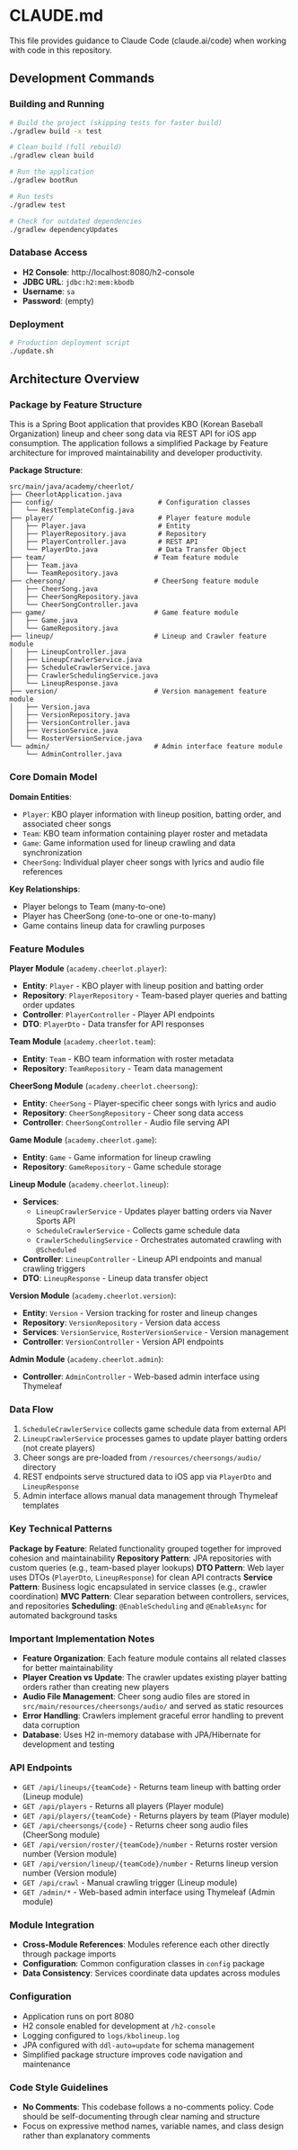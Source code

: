 # CLAUDE.md

This file provides guidance to Claude Code (claude.ai/code) when working with code in this repository.

## Development Commands

### Building and Running
```bash
# Build the project (skipping tests for faster build)
./gradlew build -x test

# Clean build (full rebuild)
./gradlew clean build

# Run the application
./gradlew bootRun

# Run tests
./gradlew test

# Check for outdated dependencies
./gradlew dependencyUpdates
```

### Database Access
- **H2 Console**: http://localhost:8080/h2-console
- **JDBC URL**: `jdbc:h2:mem:kbodb`
- **Username**: `sa`
- **Password**: (empty)

### Deployment
```bash
# Production deployment script
./update.sh
```

## Architecture Overview

### Package by Feature Structure
This is a Spring Boot application that provides KBO (Korean Baseball Organization) lineup and cheer song data via REST API for iOS app consumption. The application follows a simplified Package by Feature architecture for improved maintainability and developer productivity.

**Package Structure**:
```
src/main/java/academy/cheerlot/
├── CheerlotApplication.java
├── config/                          # Configuration classes
│   └── RestTemplateConfig.java
├── player/                          # Player feature module
│   ├── Player.java                  # Entity
│   ├── PlayerRepository.java        # Repository
│   ├── PlayerController.java        # REST API
│   └── PlayerDto.java               # Data Transfer Object
├── team/                           # Team feature module
│   ├── Team.java
│   └── TeamRepository.java
├── cheersong/                      # CheerSong feature module
│   ├── CheerSong.java
│   ├── CheerSongRepository.java
│   └── CheerSongController.java
├── game/                           # Game feature module
│   ├── Game.java
│   └── GameRepository.java
├── lineup/                         # Lineup and Crawler feature module
│   ├── LineupController.java
│   ├── LineupCrawlerService.java
│   ├── ScheduleCrawlerService.java
│   ├── CrawlerSchedulingService.java
│   └── LineupResponse.java
├── version/                        # Version management feature module
│   ├── Version.java
│   ├── VersionRepository.java
│   ├── VersionController.java
│   ├── VersionService.java
│   └── RosterVersionService.java
└── admin/                          # Admin interface feature module
    └── AdminController.java
```

### Core Domain Model

**Domain Entities**:
- `Player`: KBO player information with lineup position, batting order, and associated cheer songs
- `Team`: KBO team information containing player roster and metadata  
- `Game`: Game information used for lineup crawling and data synchronization
- `CheerSong`: Individual player cheer songs with lyrics and audio file references

**Key Relationships**:
- Player belongs to Team (many-to-one)
- Player has CheerSong (one-to-one or one-to-many)
- Game contains lineup data for crawling purposes

### Feature Modules

**Player Module** (`academy.cheerlot.player`):
- **Entity**: `Player` - KBO player with lineup position and batting order
- **Repository**: `PlayerRepository` - Team-based player queries and batting order updates
- **Controller**: `PlayerController` - Player API endpoints
- **DTO**: `PlayerDto` - Data transfer for API responses

**Team Module** (`academy.cheerlot.team`):
- **Entity**: `Team` - KBO team information with roster metadata
- **Repository**: `TeamRepository` - Team data management

**CheerSong Module** (`academy.cheerlot.cheersong`):
- **Entity**: `CheerSong` - Player-specific cheer songs with lyrics and audio
- **Repository**: `CheerSongRepository` - Cheer song data access
- **Controller**: `CheerSongController` - Audio file serving API

**Game Module** (`academy.cheerlot.game`):
- **Entity**: `Game` - Game information for lineup crawling
- **Repository**: `GameRepository` - Game schedule storage

**Lineup Module** (`academy.cheerlot.lineup`):
- **Services**:
  - `LineupCrawlerService` - Updates player batting orders via Naver Sports API
  - `ScheduleCrawlerService` - Collects game schedule data
  - `CrawlerSchedulingService` - Orchestrates automated crawling with `@Scheduled`
- **Controller**: `LineupController` - Lineup API endpoints and manual crawling triggers
- **DTO**: `LineupResponse` - Lineup data transfer object

**Version Module** (`academy.cheerlot.version`):
- **Entity**: `Version` - Version tracking for roster and lineup changes
- **Repository**: `VersionRepository` - Version data access
- **Services**: `VersionService`, `RosterVersionService` - Version management
- **Controller**: `VersionController` - Version API endpoints

**Admin Module** (`academy.cheerlot.admin`):
- **Controller**: `AdminController` - Web-based admin interface using Thymeleaf

### Data Flow
1. `ScheduleCrawlerService` collects game schedule data from external API
2. `LineupCrawlerService` processes games to update player batting orders (not create players)
3. Cheer songs are pre-loaded from `/resources/cheersongs/audio/` directory
4. REST endpoints serve structured data to iOS app via `PlayerDto` and `LineupResponse`
5. Admin interface allows manual data management through Thymeleaf templates

### Key Technical Patterns

**Package by Feature**: Related functionality grouped together for improved cohesion and maintainability
**Repository Pattern**: JPA repositories with custom queries (e.g., team-based player lookups)
**DTO Pattern**: Web layer uses DTOs (`PlayerDto`, `LineupResponse`) for clean API contracts
**Service Pattern**: Business logic encapsulated in service classes (e.g., crawler coordination)
**MVC Pattern**: Clear separation between controllers, services, and repositories
**Scheduling**: `@EnableScheduling` and `@EnableAsync` for automated background tasks

### Important Implementation Notes

- **Feature Organization**: Each feature module contains all related classes for better maintainability
- **Player Creation vs Update**: The crawler updates existing player batting orders rather than creating new players
- **Audio File Management**: Cheer song audio files are stored in `src/main/resources/cheersongs/audio/` and served as static resources
- **Error Handling**: Crawlers implement graceful error handling to prevent data corruption
- **Database**: Uses H2 in-memory database with JPA/Hibernate for development and testing

### API Endpoints
- `GET /api/lineups/{teamCode}` - Returns team lineup with batting order (Lineup module)
- `GET /api/players` - Returns all players (Player module)
- `GET /api/players/{teamCode}` - Returns players by team (Player module)
- `GET /api/cheersongs/{code}` - Returns cheer song audio files (CheerSong module)
- `GET /api/version/roster/{teamCode}/number` - Returns roster version number (Version module)
- `GET /api/version/lineup/{teamCode}/number` - Returns lineup version number (Version module)
- `GET /api/crawl` - Manual crawling trigger (Lineup module)
- `GET /admin/*` - Web-based admin interface using Thymeleaf (Admin module)

### Module Integration
- **Cross-Module References**: Modules reference each other directly through package imports
- **Configuration**: Common configuration classes in `config` package
- **Data Consistency**: Services coordinate data updates across modules

### Configuration
- Application runs on port 8080
- H2 console enabled for development at `/h2-console`
- Logging configured to `logs/kbolineup.log`
- JPA configured with `ddl-auto=update` for schema management
- Simplified package structure improves code navigation and maintenance

### Code Style Guidelines
- **No Comments**: This codebase follows a no-comments policy. Code should be self-documenting through clear naming and structure
- Focus on expressive method names, variable names, and class design rather than explanatory comments